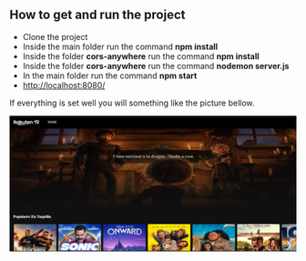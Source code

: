 ## How to get and run the project

<ul>
    <li>Clone the project</li>
    <li>Inside the main folder run the command <b>npm install</b></li>
    <li>Inside the folder <b>cors-anywhere</b> run the command <b>npm install</b></li>
    <li>Inside the folder <b>cors-anywhere</b> run the command <b>nodemon server.js</b></li>
    <li>In the main folder run the command <b>npm start</b></li>
    <li><a href="http://localhost:8080/" target="_blank">http://localhost:8080/</a></li>
</ul>

If everything is set well you will something like the picture bellow.

![Image](./src/assets/Capture.PNG)